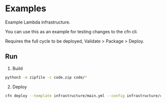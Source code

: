 # Examples

Example Lambda infrastructure.

You can use this as an example for testing changes to the cfn cli.


Requires the full cycle to be deployed, Validate > Package > Deploy.

## Run

1. Build
```sh
python3 -m zipfile -c code.zip code/*
```

2. Deploy
```sh
cfn deploy --template infrastructure/main.yml --config infrastructure/config.json --s3-bucket <s3-bucket>
```
